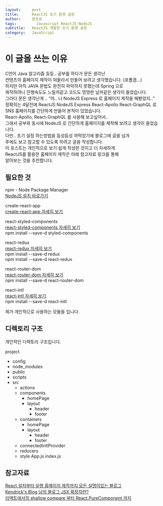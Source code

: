 ```yaml
---
layout:     post
title:      ReactJS 초기 환경 설정
author:     쭌프로
tags: 		  Javascript ReactJS NodeJS
subtitle:   ReactJS 개발전 초기 환경 설정
category:   JavaScript
---
```

<!-- Start Writing Below in Markdown -->

# 이 글을 쓰는 이유

<p>
  C언어 Java 알고리즘 등등.. 공부를 하다가 문든 생각난 <br/>
  컨텐츠의 홈페이지 제작이 떠올라서 만들어 보려고 생각했습니다. (포폴겸...) <br/>
  하지만 아직 JAVA 문법도 완전히 파악하지 못했는데 Spring 으로 <br/>
  제작하려니 진행속도도 느릴꺼같고 코드도 멍멍판 날꺼같은 생각이 들었습니다. <br/>
  그러다 문든 생각난게 .. <q>아.. 나 NodeJS Express 로 홈페이지 제작을 해봤었지..</q> <br/>
  정확히는 4달전에 ReactJS NodeJS Express React-Apollo React-GraphQL 로  <br/>
  SNS 홈페이지를 간단하게 만들어 본적이 있었습니다. <br/>
  React-Apollo, React-GraphQL 를 사용해 보고싶어서..  <br/>
  그래서 공부와 동시에 NodeJS 로 간단하게 홈페이지를 제작해 보려고 생각이 들었습니다. <br/>
  다만.. 초기 설정 하는방법을 듬성듬성 까먹었기에 블로그에 글을 남겨 <br/>
  후에도 보고 참고할 수 있도록 하려고 글을 작성합니다. <br/>
  이 포스트는 개인적으로 보기 쉽게 작성한 것이고 더 자세하게 <br/>
  ReactJS를 활용한 홈페이지 제작은 아래 참고자료 링크를 통해 <br/>
  알아보는 것을 추천합니다.
</p>

## 필요한 것

npm - Node Package Manager <br/>
<a href="https://nodejs.org/ko/">NodeJS 설치 바로가기</a>

create-react-app <br/>
<a href="https://github.com/facebook/create-react-app">create-react-app 자세히 보기</a>

react-styled-components <br/>
<a href="https://www.styled-components.com/">react-styled-components 자세히 보기</a> <br/>
npm install --save-d styled-components

react-redux <br/>
<a href="https://redux.js.org/basics/usage-with-react">react-redux 자세히 보기</a> <br/>
npm install --save-d redux <br/>
npm install --save-d react-redux

react-router-dom <br/>
<a href="https://reacttraining.com/react-router/web/guides/quick-start">react-router-dom 자세히 보기</a> <br/>
npm install --save-d react-router-dom

react-intl <br/>
<a href="https://www.npmjs.com/package/react-intl">react-intl 자세히 보기</a> <br/>
npm install --save-d react-intl

제가 개인적으로 사용하는 모듈들 입니다.

## 디렉토리 구조

개인적인 디렉토리 구조입니다.

project
  - config
  - node_modules
  - public
  - scripts
  - src
    - actions
    - components
      - homePage
      - layout
        - header
        - footer
    - containers
      - homePage
      - layout
        - header
        - footer
    - connectedIntlProvider
    - reducers
    - style
      App.js
      index.js
     
## 참고자료

<a href="https://velopert.com/reactjs-tutorials">React 설치부터 실행 홈페이지 제작까지 모든 설명이있는 블로그</a> <br/>
<a href="https://blog.sonim1.com/175">Kendrick's Blog 님의 블로그 JSX 확장자란?</a> <br/>
<a href="https://ideveloper2.tistory.com/159">리액트에서의 shallow compare 부터 React.PureComponent 까지</a>
